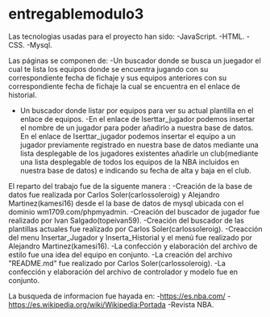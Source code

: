 # entregablemodulo3
Las tecnologias usadas para el proyecto han sido:
-JavaScript.
-HTML.
-CSS.
-Mysql.

Las páginas se componen de:
-Un buscador donde se busca un juegador el cual te lista los equipos donde se encuentra jugando con su correspondiente fecha de fichaje y sus equipos anteriores con su correspondiente fecha de fichaje la cual se encuentra en el enlace de historial.
- Un buscador donde listar por equipos para ver su actual plantilla en el enlace de equipos.
-En el enlace de Iserttar_jugador podemos insertar el nombre de un jugador para poder añadirlo a nuestra base de datos.
En el enlace de Iserttar_jugador podemos insertar el equipo a un jugador previamente registrado en nuestra base de datos mediante una lista desplegable de los jugadores existentes añadirle un club(mediante una lista desplegable de todos los equipos de la NBA incluidos en nuestra base de datos) e indicando su fecha de alta y baja en el club.

El reparto del trabajo fue de la siguente manera : 
-Creación de la base de datos fue realizada por Carlos Soler(carlossoleroig) y Alejandro Martinez(kamesi16) desde el la base de datos de mysql ubicada con el dominio wm1709.com/phpmyadmin.
-Creación del buscador de jugador fue realizado por Ivan Salgado(topeivan59).
-Creación del buscador de las plantillas actuales fue realizado por Carlos Soler(carlossoleroig).
-Creacción del menu Insertar_Jugador y Inserta_Historial y el menú fue realizado por Alejandro Martinez(kamesi16).
-La confección y elaboración del archivo de estilo fue una idea del equipo en conjunto.
-La creación del archivo "README.md" fue realizado por Carlos Soler(carlossoleroig).
-La confección y elaboración del archivo de controlador y modelo fue en conjunto.

La busqueda de informacion fue hayada en:
-https://es.nba.com/
-https://es.wikipedia.org/wiki/Wikipedia:Portada
-Revista NBA.
